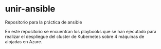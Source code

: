 # unir-ansible
Repositorio para la práctica de ansible

En este repositorio se encuentran los playbooks que se han ejecutado para realizar el despliegue del cluster de Kubernetes sobre 4 máquinas de alojadas en Azure.
